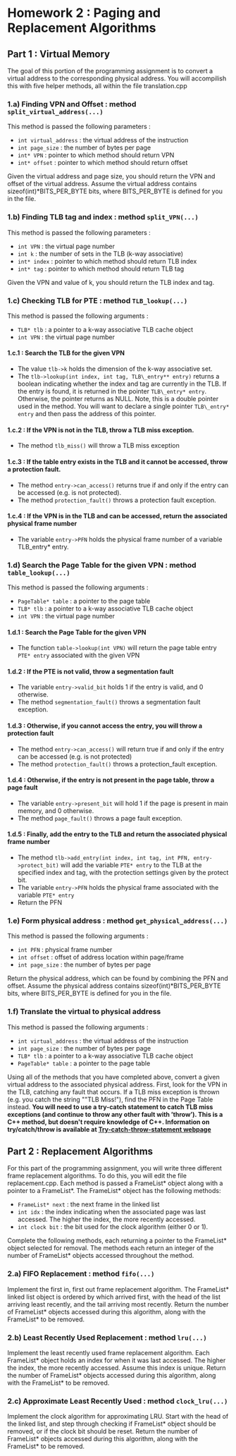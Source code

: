 # Homework 2 : Paging and Replacement Algorithms

## Part 1 : Virtual Memory 
The goal of this portion of the programming assignment is to convert a virtual address to the corresponding physical address.  You will accompilish this with five helper methods, all within the file translation.cpp

### 1.a) Finding VPN and Offset : method ```split_virtual_address(...)```
This method is passed the following parameters : 
- ```int virtual_address``` : the virtual address of the instruction 
- ```int page_size``` : the number of bytes per page
- ```int* VPN``` : pointer to which method should return VPN
- ```int* offset``` : pointer to which method should return offset

Given the virtual address and page size, you should return the VPN and offset of the virtual address.  Assume the virtual address contains sizeof(int)\*BITS_PER_BYTE bits, where BITS_PER_BYTE is defined for you in the file.

### 1.b) Finding TLB tag and index : method ```split_VPN(...)```
This method is passed the following parameters :
- ```int VPN``` : the virtual page number
- ```int k``` : the number of sets in the TLB (k-way associative)
- ```int* index``` : pointer to which method should return TLB index
- ```int* tag``` : pointer to which method should return TLB tag

Given the VPN and value of k, you should return the TLB index and tag.

### 1.c) Checking TLB for PTE : method ```TLB_lookup(...)```
This method is passed the following arguments : 
- ```TLB* tlb``` : a pointer to a k-way associative TLB cache object
- ```int VPN``` : the virtual page number

#### 1.c.1 : Search the TLB for the given VPN  
- The value ```tlb->k``` holds the dimension of the k-way associative set.
- The ```tlb->lookup(int index, int tag, TLB\_entry** entry)``` returns a boolean indicating whether the index and tag are currently in the TLB.  If the entry is found, it is returned in the pointer ```TLB\_entry* entry```.  Otherwise, the pointer returns as NULL.  Note, this is a double pointer used in the method.  You will want to declare a single pointer ```TLB\_entry* entry``` and then pass the address of this pointer.
#### 1.c.2 : If the VPN is not in the TLB, throw a TLB miss exception.
- The method ```tlb_miss()``` will throw a TLB miss exception
#### 1.c.3 : If the table entry exists in the TLB and it cannot be accessed, throw a protection fault.
- The method ```entry->can_access()``` returns true if and only if the entry can be accessed (e.g. is not protected).
- The method ```protection_fault()``` throws a protection fault exception.
#### 1.c.4 : If the VPN is in the TLB and can be accessed, return the associated physical frame number
- The variable ```entry->PFN``` holds the physical frame number of a variable TLB_entry* entry.

### 1.d) Search the Page Table for the given VPN : method ```table_lookup(...)```
This method is passed the following arguments : 
- ```PageTable* table``` : a pointer to the page table
- ```TLB* tlb``` : a pointer to a k-way associative TLB cache object
- ```int VPN``` : the virtual page number

#### 1.d.1 : Search the Page Table for the given VPN
- The function ```table->lookup(int VPN)``` will return the page table entry ```PTE* entry``` associated with the given VPN
#### 1.d.2 : If the PTE is not valid, throw a segmentation fault
- The variable ```entry->valid_bit``` holds 1 if the entry is valid, and 0 otherwise.
- The method ```segmentation_fault()``` throws a segmentation fault exception.
#### 1.d.3 : Otherwise, if you cannot access the entry, you will throw a protection fault
- The method ```entry->can_access()``` will return true if and only if the entry can be accessed (e.g. is not protected)
- The method ```protection_fault()``` throws a protection_fault exception.
#### 1.d.4 : Otherwise, if the entry is not present in the page table, throw a page fault
- The variable ```entry->present_bit``` will hold 1 if the page is present in main memory, and 0 otherwise.
- The method ```page_fault()``` throws a page fault exception.
#### 1.d.5 : Finally, add the entry to the TLB and return the associated physical frame number
- The method ```tlb->add_entry(int index, int tag, int PFN, entry->protect_bit)``` will add the variable ```PTE* entry``` to the TLB at the specified index and tag, with the protection settings given by the protect bit.
- The variable ```entry->PFN``` holds the physical frame associated with the variable ```PTE* entry```
- Return the PFN

### 1.e) Form physical address : method ```get_physical_address(...)```
This method is passed the following arguments : 
- ```int PFN``` : physical frame number
- ```int offset``` : offset of address location within page/frame
- ```int page_size``` : the number of bytes per page

Return the physical address, which can be found by combining the PFN and offset.  Assume the physical address contains sizeof(int)\*BITS_PER_BYTE bits, where BITS_PER_BYTE is defined for you in the file.

### 1.f) Translate the virtual to physical address
This method is passed the following arguments :
- ```int virtual_address``` : the virtual address of the instruction 
- ```int page_size``` : the number of bytes per page
- ```TLB* tlb``` : a pointer to a k-way associative TLB cache object
- ```PageTable* table``` : a pointer to the page table

Using all of the methods that you have completed above, convert a given virtual address to
the associated physical address. First, look for the VPN in the TLB, catching any fault that
occurs. If a TLB miss exception is thrown (e.g. you catch the string ""TLB Miss!"), find the PFN in the Page Table instead. 
**You will need to use a try-catch statement to catch TLB miss exceptions (and continue to throw any other fault with ’throw’).  This is a C++ method, but doesn't require knowledge of C++.  Information on try/catch/throw is available at [Try-catch-throw-statement webpage](https://learn.microsoft.com/en-us/cpp/cpp/try-throw-and-catch-statements-cpp?view=msvc-170)**


## Part 2 : Replacement Algorithms
For this part of the programming assignment, you will write three different frame replacement algorithms. To do this, you will edit the file replacement.cpp.  Each method is passed a FrameList\* object along with a pointer to a FrameList\*. The FrameList\* object has the following methods:
- ```FrameList* next``` : the next frame in the linked list
- ```int idx``` : the index indicating when the associated page was last accessed. The higher the
index, the more recently accessed.
- ```int clock bit``` : the bit used for the clock algorithm (either 0 or 1).

Complete the following methods, each returning a pointer to the FrameList* object selected for removal. The methods each return an integer of the number of FrameList* objects accessed throughout
the method.

### 2.a) FIFO Replacement : method ```fifo(...)```
Implement the first in, first out frame replacement algorithm. The FrameList\*
linked list object is ordered by which arrived first, with the head of the list arriving least
recently, and the tail arriving most recently. Return the number of FrameList\* objects
accessed during this algorithm, along with the FrameList\* to be removed.

### 2.b) Least Recently Used Replacement : method ```lru(...)```
Implement the least recently used frame replacement algorithm.  Each FrameList* object holds an index for when it was last accessed. The higher the index, the more recently accessed. Assume this index is unique. Return the number of FrameList\* objects accessed during this algorithm, along with the FrameList\* to be removed.

### 2.c) Approximate Least Recently Used : method ```clock_lru(...)```
Implement the clock algorithm for approximating LRU. Start with the head of the linked list, and step through
checking if FrameList\* object should be removed, or if the clock bit should be reset.
Return the number of FrameList\* objects accessed during this algorithm, along with the
FrameList\* to be removed.
